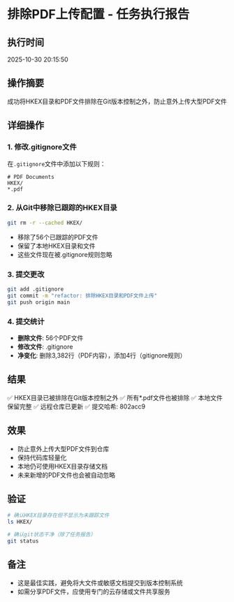 # 排除PDF上传配置 - 任务执行报告

## 执行时间
2025-10-30 20:15:50

## 操作摘要
成功将HKEX目录和PDF文件排除在Git版本控制之外，防止意外上传大型PDF文件

## 详细操作

### 1. 修改.gitignore文件
在`.gitignore`文件中添加以下规则：
```gitignore
# PDF Documents
HKEX/
*.pdf
```

### 2. 从Git中移除已跟踪的HKEX目录
```bash
git rm -r --cached HKEX/
```
- 移除了56个已跟踪的PDF文件
- 保留了本地HKEX目录和文件
- 这些文件现在被.gitignore规则忽略

### 3. 提交更改
```bash
git add .gitignore
git commit -m "refactor: 排除HKEX目录和PDF文件上传"
git push origin main
```

### 4. 提交统计
- **删除文件**: 56个PDF文件
- **修改文件**: .gitignore
- **净变化**: 删除3,382行（PDF内容），添加4行（gitignore规则）

## 结果
✅ HKEX目录已被排除在Git版本控制之外
✅ 所有*.pdf文件也被排除
✅ 本地文件保留完整
✅ 远程仓库已更新
✅ 提交哈希: 802acc9

## 效果
- 防止意外上传大型PDF文件到仓库
- 保持代码库轻量化
- 本地仍可使用HKEX目录存储文档
- 未来新增的PDF文件也会被自动忽略

## 验证
```bash
# 确认HKEX目录存在但不显示为未跟踪文件
ls HKEX/

# 确认git状态干净（除了任务报告）
git status
```

## 备注
- 这是最佳实践，避免将大文件或敏感文档提交到版本控制系统
- 如需分享PDF文件，应使用专门的云存储或文件共享服务
